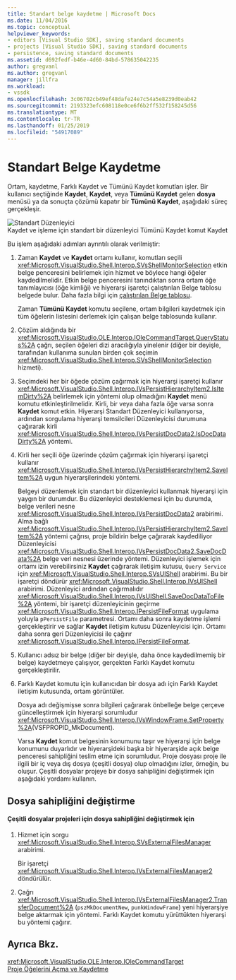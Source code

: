 ```yaml
---
title: Standart belge kaydetme | Microsoft Docs
ms.date: 11/04/2016
ms.topic: conceptual
helpviewer_keywords:
- editors [Visual Studio SDK], saving standard documents
- projects [Visual Studio SDK], saving standard documents
- persistence, saving standard documents
ms.assetid: d692fedf-b46e-4d60-84bd-578635042235
author: gregvanl
ms.author: gregvanl
manager: jillfra
ms.workload:
- vssdk
ms.openlocfilehash: 3c06702cb49ef48dafe24e7c54a5e8239d0eab42
ms.sourcegitcommit: 2193323efc608118e0ce6f6b2ff532f158245d56
ms.translationtype: MT
ms.contentlocale: tr-TR
ms.lasthandoff: 01/25/2019
ms.locfileid: "54917089"
---
```

# <a name="saving-a-standard-document"></a>Standart Belge Kaydetme
Ortam, kaydetme, Farklı Kaydet ve Tümünü Kaydet komutları işler. Bir kullanıcı seçtiğinde **Kaydet**, **Kaydet**, veya **Tümünü Kaydet** gelen **dosya** menüsü ya da sonuçta çözümü kapatır bir  **Tümünü Kaydet**, aşağıdaki süreç gerçekleşir.  
  
 ![Standart Düzenleyici](../../extensibility/internals/media/public.gif "genel")  
Kaydet ve işleme için standart bir düzenleyici Tümünü Kaydet komut Kaydet  
  
 Bu işlem aşağıdaki adımları ayrıntılı olarak verilmiştir:  
  
1. Zaman **Kaydet** ve **Kaydet** ortamı kullanır, komutları seçili <xref:Microsoft.VisualStudio.Shell.Interop.SVsShellMonitorSelection> etkin belge penceresini belirlemek için hizmet ve böylece hangi öğeler kaydedilmelidir. Etkin belge penceresini tanındıktan sonra ortam öğe tanımlayıcısı (öğe kimliği) ve hiyerarşi işaretçi çalıştırılan Belge tablosu belgede bulur. Daha fazla bilgi için [çalıştırılan Belge tablosu](../../extensibility/internals/running-document-table.md).  
  
    Zaman **Tümünü Kaydet** komutu seçilene, ortam bilgileri kaydetmek için tüm öğelerin listesini derlemek için çalışan belge tablosunda kullanır.  
  
2. Çözüm aldığında bir <xref:Microsoft.VisualStudio.OLE.Interop.IOleCommandTarget.QueryStatus%2A> çağrı, seçilen öğeleri dizi aracılığıyla yinelenir (diğer bir deyişle, tarafından kullanıma sunulan birden çok seçimin <xref:Microsoft.VisualStudio.Shell.Interop.SVsShellMonitorSelection> hizmeti).  
  
3. Seçimdeki her bir öğede çözüm çağırmak için hiyerarşi işaretçi kullanır <xref:Microsoft.VisualStudio.Shell.Interop.IVsPersistHierarchyItem2.IsItemDirty%2A> belirlemek için yöntemi olup olmadığını **Kaydet** menü komutu etkinleştirilmelidir. Kirli, bir veya daha fazla öğe varsa sonra **Kaydet** komut etkin. Hiyerarşi Standart Düzenleyici kullanıyorsa, ardından sorgulama hiyerarşi temsilcileri Düzenleyicisi durumuna çağırarak kirli <xref:Microsoft.VisualStudio.Shell.Interop.IVsPersistDocData2.IsDocDataDirty%2A> yöntemi.  
  
4. Kirli her seçili öğe üzerinde çözüm çağırmak için hiyerarşi işaretçi kullanır <xref:Microsoft.VisualStudio.Shell.Interop.IVsPersistHierarchyItem2.SaveItem%2A> uygun hiyerarşilerindeki yöntemi.  
  
    Belgeyi düzenlemek için standart bir düzenleyici kullanmak hiyerarşi için yaygın bir durumdur. Bu düzenleyici desteklemesi için bu durumda, belge verileri nesne <xref:Microsoft.VisualStudio.Shell.Interop.IVsPersistDocData2> arabirimi. Alma bağlı <xref:Microsoft.VisualStudio.Shell.Interop.IVsPersistHierarchyItem2.SaveItem%2A> yöntemi çağrısı, proje bildirin belge çağırarak kaydediliyor Düzenleyicisi <xref:Microsoft.VisualStudio.Shell.Interop.IVsPersistDocData2.SaveDocData%2A> belge veri nesnesi üzerinde yöntemi. Düzenleyici işlemek için ortamı izin verebilirsiniz **Kaydet** çağırarak iletişim kutusu, `Query Service` için <xref:Microsoft.VisualStudio.Shell.Interop.SVsUIShell> arabirimi. Bu bir işaretçi döndürür <xref:Microsoft.VisualStudio.Shell.Interop.IVsUIShell> arabirimi. Düzenleyici ardından çağırmalıdır <xref:Microsoft.VisualStudio.Shell.Interop.IVsUIShell.SaveDocDataToFile%2A> yöntemi, bir işaretçi düzenleyicinin geçirme <xref:Microsoft.VisualStudio.Shell.Interop.IPersistFileFormat> uygulama yoluyla `pPersistFile` parametresi. Ortamı daha sonra kaydetme işlemi gerçekleştirir ve sağlar **Kaydet** iletişim kutusu Düzenleyicisi için. Ortamı daha sonra geri Düzenleyicisi ile çağırır <xref:Microsoft.VisualStudio.Shell.Interop.IPersistFileFormat>.  
  
5. Kullanıcı adsız bir belge (diğer bir deyişle, daha önce kaydedilmemiş bir belge) kaydetmeye çalışıyor, gerçekten Farklı Kaydet komutu gerçekleştirilir.  
  
6. Farklı Kaydet komutu için kullanıcıdan bir dosya adı için Farklı Kaydet iletişim kutusunda, ortam görüntüler.  
  
    Dosya adı değişmişse sonra bilgileri çağırarak önbelleğe belge çerçeve güncelleştirmek için hiyerarşi sorumludur <xref:Microsoft.VisualStudio.Shell.Interop.IVsWindowFrame.SetProperty%2A>(VSFPROPID_MkDocument).  
  
   Varsa **Kaydet** komut belgesinin konumunu taşır ve hiyerarşi için belge konumunu duyarlıdır ve hiyerarşideki başka bir hiyerarşide açık belge penceresi sahipliğini teslim etme için sorumludur. Proje dosyası proje ile ilgili bir iç veya dış dosya (çeşitli dosya) olup olmadığını izler, örneğin, bu oluşur. Çeşitli dosyalar projeye bir dosya sahipliğini değiştirmek için aşağıdaki yordamı kullanın.  
  
## <a name="changing-file-ownership"></a>Dosya sahipliğini değiştirme  
  
#### <a name="to-change-file-ownership-to-the-miscellaneous-files-project"></a>Çeşitli dosyalar projeleri için dosya sahipliğini değiştirmek için  
  
1.  Hizmet için sorgu <xref:Microsoft.VisualStudio.Shell.Interop.SVsExternalFilesManager> arabirimi.  
  
     Bir işaretçi <xref:Microsoft.VisualStudio.Shell.Interop.IVsExternalFilesManager2> döndürülür.  
  
2.  Çağrı <xref:Microsoft.VisualStudio.Shell.Interop.IVsExternalFilesManager2.TransferDocument%2A> (`pszMkDocumentNew`, `punkWindowFrame`) yeni hiyerarşiye belge aktarmak için yöntemi. Farklı Kaydet komutu yürüttükten hiyerarşi bu yöntemi çağırır.  
  
## <a name="see-also"></a>Ayrıca Bkz.  
 <xref:Microsoft.VisualStudio.OLE.Interop.IOleCommandTarget>   
 [Proje Öğelerini Açma ve Kaydetme](../../extensibility/internals/opening-and-saving-project-items.md)